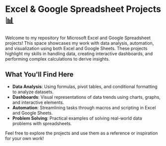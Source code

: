 # Excel & Google Spreadsheet Projects 📊

Welcome to my repository for Microsoft Excel and Google Spreadsheet projects! 
This space showcases my work with data analysis, automation, and visualization using both Excel and Google Sheets. 
These projects highlight my skills in handling data, creating interactive dashboards, and performing complex calculations to derive insights.

## What You'll Find Here
- **Data Analysis**: Using formulas, pivot tables, and conditional formatting to analyze datasets.
- **Dashboards**: Visual representations of data trends using charts, graphs, and interactive elements.
- **Automation**: Streamlining tasks through macros and scripting in Excel and Google Sheets.
- **Problem Solving**: Practical examples of solving real-world data problems with spreadsheets.

Feel free to explore the projects and use them as a reference or inspiration for your own work!
